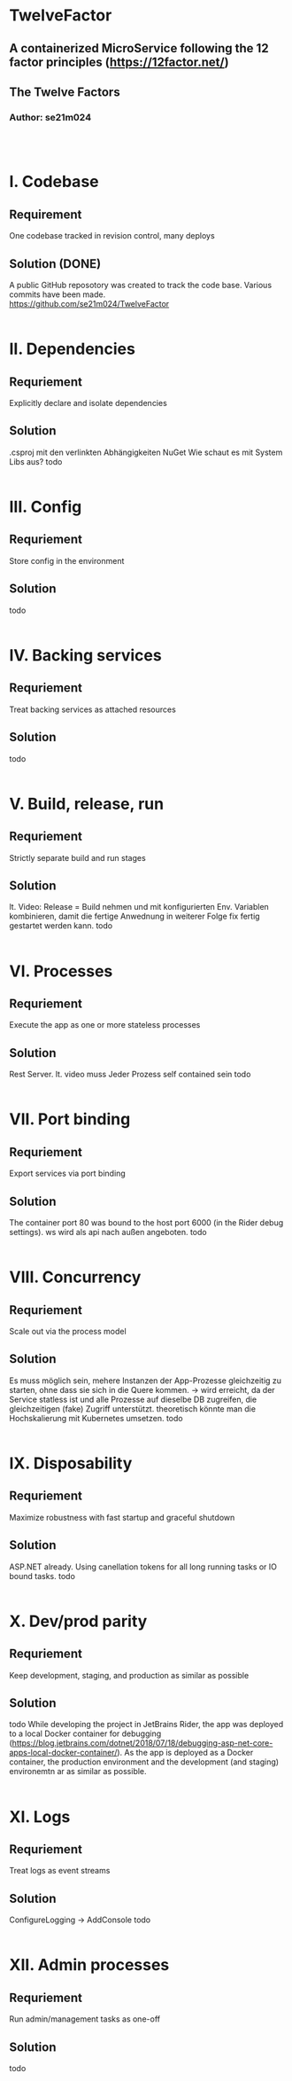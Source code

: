 # TwelveFactor
## A containerized MicroService following the 12 factor principles (https://12factor.net/)
## The Twelve Factors
### Author: se21m024
<br/><br/>
# I. Codebase
## Requirement
One codebase tracked in revision control, many deploys
## Solution (DONE)
A public GitHub reposotory was created to track the code base. Various commits have been made.<br/>
https://github.com/se21m024/TwelveFactor
<br/><br/>

# II. Dependencies
## Requriement
Explicitly declare and isolate dependencies
## Solution
.csproj mit den verlinkten Abhängigkeiten NuGet
Wie schaut es mit System Libs aus?
todo
<br/><br/>

# III. Config
## Requriement
Store config in the environment
## Solution
todo
<br/><br/>

# IV. Backing services
## Requriement
Treat backing services as attached resources
## Solution
todo
<br/><br/>

# V. Build, release, run
## Requriement
Strictly separate build and run stages
## Solution
lt. Video: Release = Build nehmen und mit konfigurierten Env. Variablen kombinieren, damit die fertige Anwednung in weiterer Folge fix fertig gestartet werden kann.
todo
<br/><br/>

# VI. Processes
## Requriement
Execute the app as one or more stateless processes
## Solution
Rest Server.
lt. video muss Jeder Prozess self contained sein
todo
<br/><br/>

# VII. Port binding
## Requriement
Export services via port binding
## Solution
The container port 80 was bound to the host port 6000 (in the Rider debug settings).
ws wird als api nach außen angeboten.
todo
<br/><br/>

# VIII. Concurrency
## Requriement
Scale out via the process model
## Solution
Es muss möglich sein, mehere Instanzen der App-Prozesse gleichzeitig zu starten, ohne dass sie sich in die Quere kommen. -> wird erreicht, da der Service statless ist und alle Prozesse auf dieselbe DB zugreifen, die gleichzeitigen (fake) Zugriff unterstützt.
theoretisch könnte man die Hochskalierung mit Kubernetes umsetzen.
todo
<br/><br/>

# IX. Disposability
## Requriement
Maximize robustness with fast startup and graceful shutdown
## Solution
ASP.NET already. Using canellation tokens for all long running tasks or IO bound tasks.
todo
<br/><br/>

# X. Dev/prod parity
## Requriement
Keep development, staging, and production as similar as possible
## Solution
todo
While developing the project in JetBrains Rider, the app was deployed to a local Docker container for debugging (https://blog.jetbrains.com/dotnet/2018/07/18/debugging-asp-net-core-apps-local-docker-container/). As the app is deployed as a Docker container, the production environment and the development (and staging) environemtn ar as similar as possible.
<br/><br/>

# XI. Logs
## Requriement
Treat logs as event streams
## Solution
ConfigureLogging -> AddConsole
todo
<br/><br/>

# XII. Admin processes
## Requriement
Run admin/management tasks as one-off 
## Solution
todo
